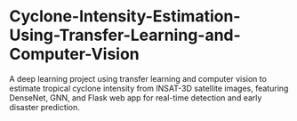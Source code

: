 # Cyclone-Intensity-Estimation-Using-Transfer-Learning-and-Computer-Vision
A deep learning project using transfer learning and computer vision to estimate tropical cyclone intensity from INSAT-3D satellite images, featuring DenseNet, GNN, and Flask web app for real-time detection and early disaster prediction.
